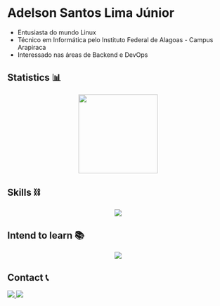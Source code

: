 # Adelson Santos Lima Júnior

+ Entusiasta do mundo Linux
+ Técnico em Informática pelo Instituto Federal de Alagoas - Campus Arapiraca
+ Interessado nas áreas de Backend e DevOps

## Statistics 📊

<div style="display: flex; flex-direction: row; gap: 10px; align-items: center; justify-content: center">
  <a href="https://github.com/adelsonsljunior">
    <img height="180em" src="https://github-readme-stats.vercel.app/api/top-langs/?username=adelsonsljunior&layout=compact&langs_count=7&hide=html,cpp,css,dart,swift,objective-c&theme=dark"/>
  </a>  
</div>

## Skills ⛓️

<div style="display: flex; align-items: center; justify-content: center">
  <img src="https://skillicons.dev/icons?i=linux,bash,python,java,mysql,postgres,mongodb,git,github,docker," />
</div>

## Intend to learn 📚

<div style="display: flex; align-items: center; justify-content: center">
  <img src="https://skillicons.dev/icons?i=rust,go,ruby,rails,elixir,crystal,redis,githubactions,kubernetes,ansible,jenkins,grafana,prometheus,terraform,aws,azure,gcp" />
</div>

## Contact 📞

<div>
  <a href="mailto:junioradelsonst@gmail.com" alt="adelson-gmail" target="_blank">
    <img src="https://img.shields.io/badge/gmail-F74141?style=for-the-badge&logoColor=white&logo=gmail&link=mailto:mail.junioradelsonst@gmail.com"/>
  </a>
  <a href="https://www.linkedin.com/in/adelson-junior-a764a8262/" alt="adelson-linkedin" target="_blank">
    <img src="https://img.shields.io/badge/Adelson%20Júnior-0e76a8?style=for-the-badge&logo=Linkedin&link=https://www.linkedin.com/in/adelson-junior-a764a8262/"/>
  </a>
</div>
